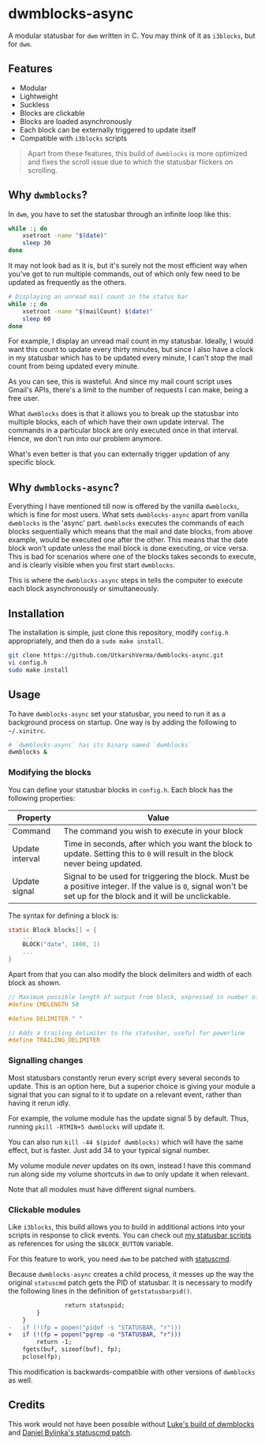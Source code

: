 # dwmblocks-async
A modular statusbar for `dwm` written in C. You may think of it as `i3blocks`, but for `dwm`.

## Features
- Modular
- Lightweight
- Suckless
- Blocks are clickable
- Blocks are loaded asynchronously
- Each block can be externally triggered to update itself
- Compatible with `i3blocks` scripts

> Apart from these features, this build of `dwmblocks` is more optimized and fixes the scroll issue due to which the statusbar flickers on scrolling.

## Why `dwmblocks`?
In `dwm`, you have to set the statusbar through an infinite loop like this:

```sh
while :; do
    xsetroot -name "$(date)"
    sleep 30
done
```

It may not look bad as it is, but it's surely not the most efficient way when you've got to run multiple commands, out of which only few need to be updated as frequently as the others. 

```sh
# Displaying an unread mail count in the status bar
while :; do
    xsetroot -name "$(mailCount) $(date)"
    sleep 60
done
```

For example, I display an unread mail count in my statusbar. Ideally, I would want this count to update every thirty minutes, but since I also have a clock in my statusbar which has to be updated every minute, I can't stop the mail count from being updated every minute.

As you can see, this is wasteful. And since my mail count script uses Gmail's APIs, there's a limit to the number of requests I can make, being a free user.  

What `dwmblocks` does is that it allows you to break up the statusbar into multiple blocks, each of which have their own update interval. The commands in a particular block are only executed once in that interval. Hence, we don't run into our problem anymore.

What's even better is that you can externally trigger updation of any specific block.


## Why `dwmblocks-async`?
Everything I have mentioned till now is offered by the vanilla `dwmblocks`, which is fine for most users. What sets `dwmblocks-async` apart from vanilla `dwmblocks` is the 'async' part. `dwmblocks` executes the commands of each blocks sequentially which means that the mail and date blocks, from above example, would be executed one after the other. This means that the date block won't update unless the mail block is done executing, or vice versa. This is bad for scenarios where one of the blocks takes seconds to execute, and is clearly visible when you first start `dwmblocks`.

This is where the `dwmblocks-async` steps in tells the computer to execute each block asynchronously or simultaneously.


## Installation
The installation is simple, just clone this repository, modify `config.h` appropriately, and then do a `sudo make install`.

```sh
git clone https://github.com/UtkarshVerma/dwmblocks-async.git
vi config.h
sudo make install
```


## Usage
To have `dwmblocks-async` set your statusbar, you need to run it as a background process on startup. One way is by adding the following to `~/.xinitrc`.

```sh
# `dwmblocks-async` has its binary named `dwmblocks`
dwmblocks &
```

### Modifying the blocks
You can define your statusbar blocks in `config.h`. Each block has the following properties:

Property|Value
-|-
Command | The command you wish to execute in your block
Update interval | Time in seconds, after which you want the block to update. Setting this to `0` will result in the block never being updated.
Update signal | Signal to be used for triggering the block. Must be a positive integer. If the value is `0`, signal won't be set up for the block and it will be unclickable.

The syntax for defining a block is:
```c
static Block blocks[] = {
    ...
    BLOCK("date", 1800, 1)
    ...
}
```

Apart from that you can also modify the block delimiters and width of each block as shown.
```c
// Maximum possible length of output from block, expressed in number of characters.
#define CMDLENGTH 50

#define DELIMITER " "

// Adds a trailing delimiter to the statusbar, useful for powerline
#define TRAILING_DELIMITER
```

### Signalling changes
Most statusbars constantly rerun every script every several seconds to update. This is an option here, but a superior choice is giving your module a signal that you can signal to it to update on a relevant event, rather than having it rerun idly.

For example, the volume module has the update signal 5 by default.  Thus, running `pkill -RTMIN+5 dwmblocks` will update it.

You can also run `kill -44 $(pidof dwmblocks)` which will have the same effect, but is faster. Just add 34 to your typical signal number.

My volume module *never* updates on its own, instead I have this command run along side my volume shortcuts in `dwm` to only update it when relevant.

Note that all modules must have different signal numbers.

### Clickable modules
Like `i3blocks`, this build allows you to build in additional actions into your scripts in response to click events. You can check out [my statusbar scripts](https://github.com/UtkarshVerma/dotfiles/tree/main/.local/bin/statusbar) as references for using the `$BLOCK_BUTTON` variable.

For this feature to work, you need `dwm` to be patched with [statuscmd](https://dwm.suckless.org/patches/statuscmd/).

Because `dwmblocks-async` creates a child process, it messes up the way the original `statuscmd` patch gets the PID of statusbar. It is necessary to modify the following lines in the definition of `getstatusbarpid()`.

```diff
				return statuspid;
		}
	}
-	if (!(fp = popen("pidof -s "STATUSBAR, "r")))
+	if (!(fp = popen("pgrep -o "STATUSBAR, "r")))
		return -1;
	fgets(buf, sizeof(buf), fp);
	pclose(fp);
```

This modification is backwards-compatible with other versions of `dwmblocks` as well.


## Credits
This work would not have been possible without [Luke's build of dwmblocks](https://github.com/LukeSmithxyz/dwmblocks) and [Daniel Bylinka's statuscmd patch](https://dwm.suckless.org/patches/statuscmd/).
